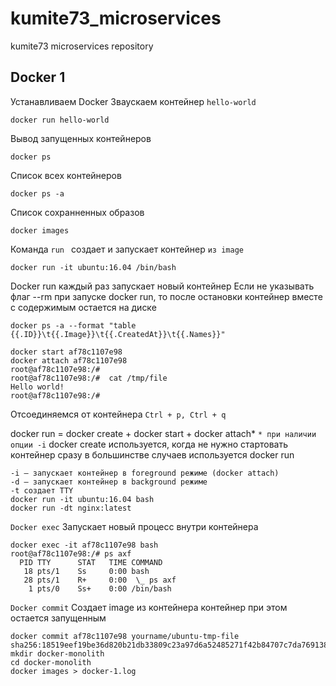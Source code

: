 # kumite73_microservices
kumite73 microservices repository

## Docker 1

Устанавливаем Docker
Зваускаем контейнер `hello-world`

    docker run hello-world
    
Вывод запущенных контейнеров

    docker ps
    
Список всех контейнеров

    docker ps -a

Список сохранненных образов

    docker images
    
Команда `run ` создает и запускает контейнер `из image`

    docker run -it ubuntu:16.04 /bin/bash
    
Docker run каждый раз запускает новый контейнер
Если не указывать флаг --rm при запуске docker run, то после остановки контейнер вместе с содержимым остается на диске

`docker ps -a --format "table {{.ID}}\t{{.Image}}\t{{.CreatedAt}}\t{{.Names}}"`

```
docker start af78c1107e98
docker attach af78c1107e98
root@af78c1107e98:/#
root@af78c1107e98:/#  cat /tmp/file
Hello world!
root@af78c1107e98:/#
```

Отсоединяемся от контейнера `Ctrl + p, Ctrl + q`

docker run = docker create + docker start + docker attach* `* при наличии опции -i`
docker create используется, когда не нужно стартовать контейнер сразу 
в большинстве случаев используется docker run
```
-i – запускает контейнер в foreground режиме (docker attach)
-d – запускает контейнер в background режиме
-t создает TTY
docker run -it ubuntu:16.04 bash
docker run -dt nginx:latest
```

`Docker exec` Запускает новый процесс внутри контейнера

```
docker exec -it af78c1107e98 bash
root@af78c1107e98:/# ps axf
  PID TTY      STAT   TIME COMMAND
   18 pts/1    Ss     0:00 bash
   28 pts/1    R+     0:00  \_ ps axf
    1 pts/0    Ss+    0:00 /bin/bash
```

`Docker commit` Создает image из контейнера контейнер при этом остается запущенным

```
docker commit af78c1107e98 yourname/ubuntu-tmp-file
sha256:18519eef19be36d820b21db33809c23a97d6a52485271f42b84707c7da769138
mkdir docker-monolith
cd docker-monolith
docker images > docker-1.log
```
